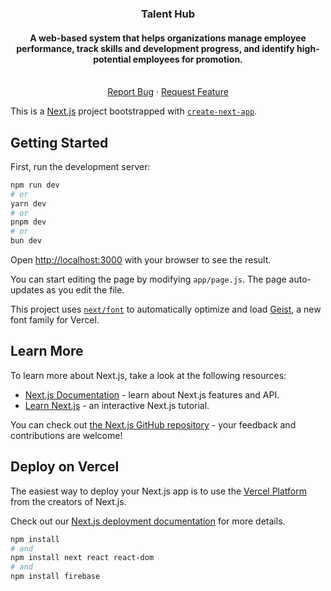 <div align="center">
  <a href="https://github.com/bananaNuggets75/talent-hub">
  </a>

  <h3 align="center">Talent Hub</h3>
  <p align="center">
    <h4 align="center">A web-based system that helps organizations manage employee performance, track skills and development progress, and identify high-potential employees for promotion.</h4>
    <br />
    <a href="https://github.com/bananaNuggets75/talent-hub/issues">Report Bug</a>
    ·
    <a href="https://github.com/bananaNuggets75/talent-hub/issues">Request Feature</a>
  </p>
</div>


This is a [Next.js](https://nextjs.org) project bootstrapped with [`create-next-app`](https://github.com/vercel/next.js/tree/canary/packages/create-next-app).

## Getting Started

First, run the development server:

```bash
npm run dev
# or
yarn dev
# or
pnpm dev
# or
bun dev
```

Open [http://localhost:3000](http://localhost:3000) with your browser to see the result.

You can start editing the page by modifying `app/page.js`. The page auto-updates as you edit the file.

This project uses [`next/font`](https://nextjs.org/docs/app/building-your-application/optimizing/fonts) to automatically optimize and load [Geist](https://vercel.com/font), a new font family for Vercel.

## Learn More

To learn more about Next.js, take a look at the following resources:

- [Next.js Documentation](https://nextjs.org/docs) - learn about Next.js features and API.
- [Learn Next.js](https://nextjs.org/learn) - an interactive Next.js tutorial.

You can check out [the Next.js GitHub repository](https://github.com/vercel/next.js) - your feedback and contributions are welcome!

## Deploy on Vercel

The easiest way to deploy your Next.js app is to use the [Vercel Platform](https://vercel.com/new?utm_medium=default-template&filter=next.js&utm_source=create-next-app&utm_campaign=create-next-app-readme) from the creators of Next.js.

Check out our [Next.js deployment documentation](https://nextjs.org/docs/app/building-your-application/deploying) for more details.





```bash
npm install
# and
npm install next react react-dom
# and
npm install firebase
```
